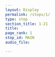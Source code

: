 ```yaml
---
layout: Display
permalink: /stops/1/
type: stop
section_title: 1-21
title: 
page_rank: 1
stop_id: MAIN
audio_file: 

---
```

